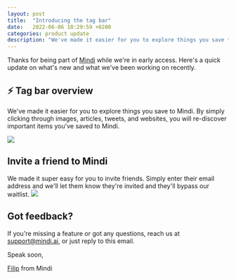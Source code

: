 ```yaml
---
layout: post
title:  "Introducing the tag bar"
date:   2022-06-06 10:29:59 +0200
categories: product update
description: "We've made it easier for you to explore things you save to Mindi. By simply clicking through images, articles, tweets, and websites, you will re-discover important items you've saved to Mindi."
---
```


Thanks for being part of [Mindi](https://mindi.ai/) while we're in early access. Here's a quick update on what's new and what we've been working on recently.

## ⚡️ Tag bar overview

We've made it easier for you to explore things you save to Mindi. By simply clicking through images, articles, tweets, and websites, you will re-discover important items you've saved to Mindi.
 
![](https://bucket.mlcdn.com/a/3732/3732146/images/e15e170881e6286e212245387e0e3e7548669417.gif)

## Invite a friend to Mindi

We made it super easy for you to invite friends. Simply enter their email address and we'll let them know they're invited and they'll bypass our waitlist.
 ![](https://bucket.mlcdn.com/a/3732/3732146/images/78b9d6de1da0ea5b2c267695cba75ba5ae7f181f.gif)

## Got feedback?

If you're missing a feature or got any questions, reach us at [support@mindi.ai,](mailto:support@mindi.ai,) or just reply to this email. 


Speak soon,

[Filip](https://twitter.com/@filipistyping) from Mindi
